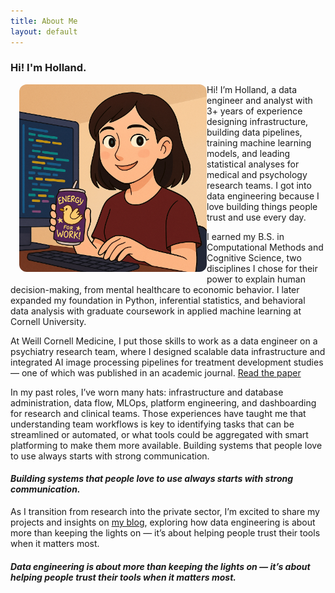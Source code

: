 ```yaml
---
title: About Me
layout: default
---
```


### __Hi! I'm Holland.__

<img src="/assets/images/chatgpt_cartoon_me_v3.png" alt="Cartoon Me re:Cas from 'Bee and Puppycat'" width="300" style="border-radius: 12px; float: left; margin: 0 0 1em 1em;">

Hi! I’m Holland, a data engineer and analyst with 3+ years of experience designing infrastructure, building data pipelines, training machine learning models, and leading statistical analyses for medical and psychology research teams. I got into data engineering because I love building things people trust and use every day.

I earned my B.S. in Computational Methods and Cognitive Science, two disciplines I chose for their power to explain human decision-making, from mental healthcare to economic behavior. I later expanded my foundation in Python, inferential statistics, and behavioral data analysis with graduate coursework in applied machine learning at Cornell University.

At Weill Cornell Medicine, I put those skills to work as a data engineer on a psychiatry research team, where I designed scalable data infrastructure and integrated AI image processing pipelines for treatment development studies — one of which was published in an academic journal. [Read the paper](https://jamanetwork.com/journals/jamanetworkopen/fullarticle/2837059)

In my past roles, I’ve worn many hats: infrastructure and database administration, data flow, MLOps, platform engineering, and dashboarding for research and clinical teams. Those experiences have taught me that understanding team workflows is key to identifying tasks that can be streamlined or automated, or what tools could be aggregated with smart platforming to make them more available. Building systems that people love to use always starts with strong communication.

#### __*Building systems that people love to use always starts with strong communication.*__

As I transition from research into the private sector, I’m excited to share my projects and insights on [my blog](https://holland-reece.github.io/blog.html), exploring how data engineering is about more than keeping the lights on — it’s about helping people trust their tools when it matters most.

#### __*Data engineering is about more than keeping the lights on — it’s about helping people trust their tools when it matters most.*__